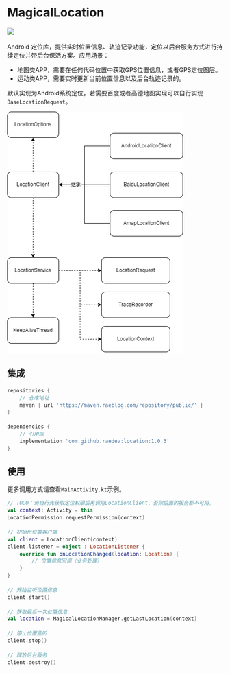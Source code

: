 # MagicalLocation

[![](https://jitpack.io/v/raedev/magical-location-client.svg)](https://jitpack.io/#raedev/magical-location-client)

Android 定位库，提供实时位置信息、轨迹记录功能，定位以后台服务方式进行持续定位并带后台保活方案。应用场景：

- 地图类APP，需要在任何代码位置中获取GPS位置信息，或者GPS定位图层。
- 运动类APP，需要实时更新当前位置信息以及后台轨迹记录的。

默认实现为Android系统定位，若需要百度或者高德地图实现可以自行实现`BaseLocationRequest`。

![arch](architecture.drawio.png)

## 集成

```groovy
repositories {
    // 仓库地址
    maven { url 'https://maven.raeblog.com/repository/public/' }
}

dependencies {
    // 引用库
    implementation 'com.github.raedev:location:1.0.3'
}
```

## 使用

更多调用方式请查看`MainActivity.kt`示例。

```kotlin
// TODO：请自行先获取定位权限后再调用LocationClient，否则后面的服务都不可用。
val context: Activity = this
LocationPermission.requestPermission(context)

// 初始化位置客户端
val client = LocationClient(context)
client.listener = object : LocationListener {
    override fun onLocationChanged(location: Location) {
        // 位置信息回调（业务处理）
    }
}

// 开始监听位置信息
client.start()

// 获取最后一次位置信息
val location = MagicalLocationManager.getLastLocation(context)

// 停止位置监听
client.stop()

// 释放后台服务
client.destroy()
```